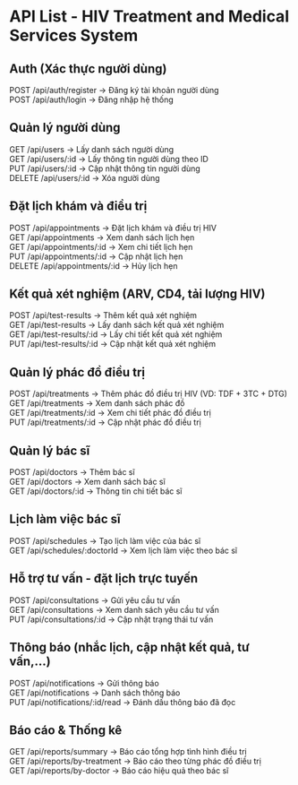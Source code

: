 # API List - HIV Treatment and Medical Services System

## Auth (Xác thực người dùng)
POST   /api/auth/register           → Đăng ký tài khoản người dùng  
POST   /api/auth/login              → Đăng nhập hệ thống  

## Quản lý người dùng
GET    /api/users                   → Lấy danh sách người dùng  
GET    /api/users/:id               → Lấy thông tin người dùng theo ID  
PUT    /api/users/:id               → Cập nhật thông tin người dùng  
DELETE /api/users/:id               → Xóa người dùng  

## Đặt lịch khám và điều trị
POST   /api/appointments            → Đặt lịch khám và điều trị HIV  
GET    /api/appointments            → Xem danh sách lịch hẹn  
GET    /api/appointments/:id        → Xem chi tiết lịch hẹn  
PUT    /api/appointments/:id        → Cập nhật lịch hẹn  
DELETE /api/appointments/:id        → Hủy lịch hẹn  

## Kết quả xét nghiệm (ARV, CD4, tải lượng HIV)
POST   /api/test-results            → Thêm kết quả xét nghiệm  
GET    /api/test-results            → Lấy danh sách kết quả xét nghiệm  
GET    /api/test-results/:id        → Lấy chi tiết kết quả xét nghiệm  
PUT    /api/test-results/:id        → Cập nhật kết quả xét nghiệm  

## Quản lý phác đồ điều trị
POST   /api/treatments              → Thêm phác đồ điều trị HIV (VD: TDF + 3TC + DTG)  
GET    /api/treatments              → Xem danh sách phác đồ  
GET    /api/treatments/:id          → Xem chi tiết phác đồ điều trị  
PUT    /api/treatments/:id          → Cập nhật phác đồ điều trị  

## Quản lý bác sĩ
POST   /api/doctors                 → Thêm bác sĩ  
GET    /api/doctors                 → Xem danh sách bác sĩ  
GET    /api/doctors/:id             → Thông tin chi tiết bác sĩ  

## Lịch làm việc bác sĩ
POST   /api/schedules               → Tạo lịch làm việc của bác sĩ  
GET    /api/schedules/:doctorId     → Xem lịch làm việc theo bác sĩ  

## Hỗ trợ tư vấn - đặt lịch trực tuyến
POST   /api/consultations           → Gửi yêu cầu tư vấn  
GET    /api/consultations           → Xem danh sách yêu cầu tư vấn  
PUT    /api/consultations/:id       → Cập nhật trạng thái tư vấn  

## Thông báo (nhắc lịch, cập nhật kết quả, tư vấn,…)
POST   /api/notifications           → Gửi thông báo  
GET    /api/notifications           → Danh sách thông báo  
PUT    /api/notifications/:id/read  → Đánh dấu thông báo đã đọc  

## Báo cáo & Thống kê
GET    /api/reports/summary         → Báo cáo tổng hợp tình hình điều trị  
GET    /api/reports/by-treatment    → Báo cáo theo từng phác đồ điều trị  
GET    /api/reports/by-doctor       → Báo cáo hiệu quả theo bác sĩ  
